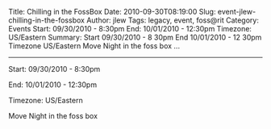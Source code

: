 Title: Chilling in the FossBox
Date: 2010-09-30T08:19:00
Slug: event-jlew-chilling-in-the-fossbox
Author: jlew
Tags: legacy, event, foss@rit
Category: Events
Start: 09/30/2010 - 8:30pm
End: 10/01/2010 - 12:30pm
Timezone: US/Eastern
Summary: Start  09/30/2010 - 8 30pm  End  10/01/2010 - 12 30pm  Timezone  US/Eastern  Move Night in the foss box   ... 

---
Start: 09/30/2010 - 8:30pm

End: 10/01/2010 - 12:30pm

Timezone: US/Eastern

Move Night in the foss box

